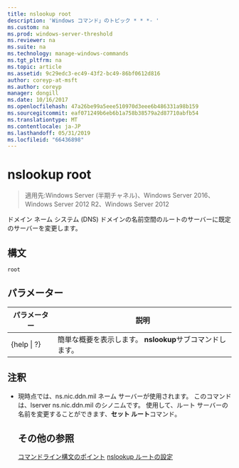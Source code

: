 ```yaml
---
title: nslookup root
description: 'Windows コマンド」のトピック * * *- '
ms.custom: na
ms.prod: windows-server-threshold
ms.reviewer: na
ms.suite: na
ms.technology: manage-windows-commands
ms.tgt_pltfrm: na
ms.topic: article
ms.assetid: 9c29edc3-ec49-43f2-bc49-86bf0612d816
author: coreyp-at-msft
ms.author: coreyp
manager: dongill
ms.date: 10/16/2017
ms.openlocfilehash: 47a26be99a5eee510970d3eee6b486331a98b159
ms.sourcegitcommit: eaf071249b6eb6b1a758b38579a2d87710abfb54
ms.translationtype: MT
ms.contentlocale: ja-JP
ms.lasthandoff: 05/31/2019
ms.locfileid: "66436898"
---
```

# <a name="nslookup-root"></a>nslookup root

>適用先:Windows Server (半期チャネル)、Windows Server 2016、Windows Server 2012 R2、Windows Server 2012

ドメイン ネーム システム (DNS) ドメインの名前空間のルートのサーバーに既定のサーバーを変更します。
## <a name="syntax"></a>構文
```
root 
```
## <a name="parameters"></a>パラメーター

|    パラメーター    |                      説明                      |
|-----------------|-------------------------------------------------------|
| {help &#124; ?} | 簡単な概要を表示します。 **nslookup**サブコマンドします。 |

## <a name="remarks"></a>注釈
- 現時点では、ns.nic.ddn.mil ネーム サーバーが使用されます。 このコマンドは、lserver ns.nic.ddn.mil のシノニムです。 使用して、ルート サーバーの名前を変更することができます、**セット ルート**コマンド。
  ## <a name="additional-references"></a>その他の参照
  [コマンドライン構文のポイント](command-line-syntax-key.md)
  [nslookup ルートの設定](nslookup-set-root.md)
